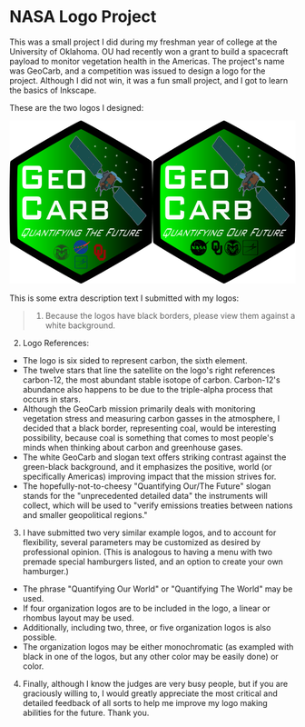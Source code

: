# NASA Logo Project

This was a small project I did during my freshman year of college at the University of Oklahoma. OU had recently won a grant to build a spacecraft payload to monitor vegetation health in the Americas. The project's name was GeoCarb, and a competition was issued to design a logo for the project. Although I did not win, it was a fun small project, and I got to learn the basics of Inkscape.

These are the two logos I designed:  

<img src="image1.png" width="50%"><img src="image2.png" width="50%">

This is some extra description text I submitted with my logos:

> 1. Because the logos have black borders, please view them against a white background.
2. Logo References:
  - The logo is six sided to represent carbon, the sixth element.
  - The twelve stars that line the satellite on the logo's right references carbon-12, the most abundant stable isotope of carbon. Carbon-12's abundance also happens to be due to the triple-alpha process that occurs in stars.
  - Although the GeoCarb mission primarily deals with monitoring vegetation stress and measuring carbon gasses in the atmosphere, I decided that a black border, representing coal, would be interesting possibility, because coal is something that comes to most people's minds when thinking about carbon and greenhouse gases.
  - The white GeoCarb and slogan text offers striking contrast against the green-black background, and it emphasizes the positive, world (or specifically Americas) improving impact that the mission strives for.
  - The hopefully-not-to-cheesy "Quantifying Our/The Future" slogan stands for the "unprecedented detailed data" the instruments will collect, which will be used to "verify emissions treaties between nations and smaller geopolitical regions."
3. I have submitted two very similar example logos, and to account for flexibility, several parameters may be customized as desired by professional opinion. (This is analogous to having a menu with two premade special hamburgers listed, and an option to create your own hamburger.)
  - The phrase "Quantifying Our World" or "Quantifying The World" may be used.
  - If four organization logos are to be included in the logo, a linear or rhombus layout may be used.
  - Additionally, including two, three, or five organization logos is also possible.
  - The organization logos may be either monochromatic (as exampled with black in one of the logos, but any other color may be easily done) or color.
4. Finally, although I know the judges are very busy people, but if you are graciously willing to, I would greatly appreciate the most critical and detailed feedback of all sorts to help me improve my logo making abilities for the future. Thank you.
